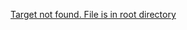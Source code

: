 <a name="Integer"></a>

<a name="ac"></a>

<a name="vulpu tate"></a>

[Target not found. File is in root directory](../bogus/root.md) 